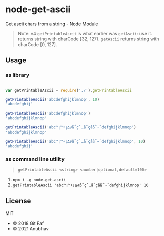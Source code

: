 # node-get-ascii

Get ascii chars from a string - Node Module

> Note: v4
> `getPrintableAscii` is what earlier was `getAscii`: use it. returns string with charCode [32, 127).
> `getAscii` returns string with charCode [0, 127].

## Usage

### as library

```javascript

var getPrintableAscii = require('./').getPrintableAscii

getPrintableAscii('abcdefghijklmnop', 10)
'abcdefghij'

getPrintableAscii('abcdefghijklmnop')
'abcdefghijklmnop'

getPrintableAscii('abc™¡™•¡∆∂ß˚çˆ…å˜çåß˚¬˜defghijklmnop')
'abcdefghijklmnop'

getPrintableAscii('abc™¡™•¡∆∂ß˚çˆ…å˜çåß˚¬˜defghijklmnop', 10)
'abcdefghij'

```

### as command line utility

> `getPrintableAscii <string> <number|optional,default=100>`

1. `npm i -g node-get-ascii`
2. `getPrintableAscii 'abc™¡™•¡∆∂ß˚çˆ…å˜çåß˚¬˜defghijklmnop' 10`

## License

MIT

- &copy; 2018 Git Faf
- &copy; 2021 Anubhav
